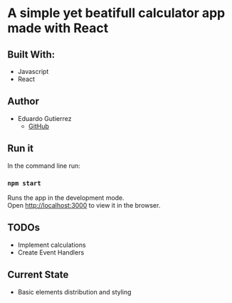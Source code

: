 # A simple yet beatifull calculator app made with React

## Built With:

- Javascript
- React

## Author

- Eduardo Gutierrez 
  - [GitHub](https://github.com/fedgut/)

## Run it

In the command line run:

### `npm start`

Runs the app in the development mode.<br />
Open [http://localhost:3000](http://localhost:3000) to view it in the browser.

## TODOs

- Implement calculations
- Create Event Handlers

## Current State

- Basic elements distribution and styling